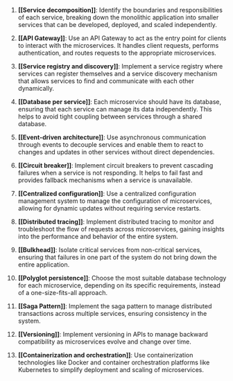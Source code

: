 1. **[[Service decomposition]]**: Identify the boundaries and responsibilities of each service, breaking down the monolithic application into smaller services that can be developed, deployed, and scaled independently.

2. **[[API Gateway]]**: Use an API Gateway to act as the entry point for clients to interact with the microservices. It handles client requests, performs authentication, and routes requests to the appropriate microservices.

3. **[[Service registry and discovery]]**: Implement a service registry where services can register themselves and a service discovery mechanism that allows services to find and communicate with each other dynamically.

4. **[[Database per service]]**: Each microservice should have its database, ensuring that each service can manage its data independently. This helps to avoid tight coupling between services through a shared database.

5. **[[Event-driven architecture]]**: Use asynchronous communication through events to decouple services and enable them to react to changes and updates in other services without direct dependencies.

6. **[[Circuit breaker]]**: Implement circuit breakers to prevent cascading failures when a service is not responding. It helps to fail fast and provides fallback mechanisms when a service is unavailable.

7. **[[Centralized configuration]]**: Use a centralized configuration management system to manage the configuration of microservices, allowing for dynamic updates without requiring service restarts.

8. **[[Distributed tracing]]**: Implement distributed tracing to monitor and troubleshoot the flow of requests across microservices, gaining insights into the performance and behavior of the entire system.

9. **[[Bulkhead]]**: Isolate critical services from non-critical services, ensuring that failures in one part of the system do not bring down the entire application.

10. **[[Polyglot persistence]]**: Choose the most suitable database technology for each microservice, depending on its specific requirements, instead of a one-size-fits-all approach.

11. **[[Saga Pattern]]**: Implement the saga pattern to manage distributed transactions across multiple services, ensuring consistency in the system.

12. **[[Versioning]]**: Implement versioning in APIs to manage backward compatibility as microservices evolve and change over time.

13. **[[Containerization and orchestration]]**: Use containerization technologies like Docker and container orchestration platforms like Kubernetes to simplify deployment and scaling of microservices.